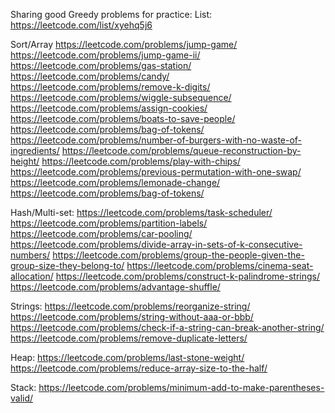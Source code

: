Sharing good Greedy problems for practice:
List: https://leetcode.com/list/xyehq5j6

Sort/Array
https://leetcode.com/problems/jump-game/
https://leetcode.com/problems/jump-game-ii/
https://leetcode.com/problems/gas-station/
https://leetcode.com/problems/candy/
https://leetcode.com/problems/remove-k-digits/
https://leetcode.com/problems/wiggle-subsequence/
https://leetcode.com/problems/assign-cookies/
https://leetcode.com/problems/boats-to-save-people/
https://leetcode.com/problems/bag-of-tokens/
https://leetcode.com/problems/number-of-burgers-with-no-waste-of-ingredients/
https://leetcode.com/problems/queue-reconstruction-by-height/
https://leetcode.com/problems/play-with-chips/
https://leetcode.com/problems/previous-permutation-with-one-swap/
https://leetcode.com/problems/lemonade-change/
https://leetcode.com/problems/bag-of-tokens/

Hash/Multi-set:
https://leetcode.com/problems/task-scheduler/
https://leetcode.com/problems/partition-labels/
https://leetcode.com/problems/car-pooling/
https://leetcode.com/problems/divide-array-in-sets-of-k-consecutive-numbers/
https://leetcode.com/problems/group-the-people-given-the-group-size-they-belong-to/
https://leetcode.com/problems/cinema-seat-allocation/
https://leetcode.com/problems/construct-k-palindrome-strings/
https://leetcode.com/problems/advantage-shuffle/

Strings:
https://leetcode.com/problems/reorganize-string/
https://leetcode.com/problems/string-without-aaa-or-bbb/
https://leetcode.com/problems/check-if-a-string-can-break-another-string/
https://leetcode.com/problems/remove-duplicate-letters/

Heap:
https://leetcode.com/problems/last-stone-weight/
https://leetcode.com/problems/reduce-array-size-to-the-half/

Stack:
https://leetcode.com/problems/minimum-add-to-make-parentheses-valid/
